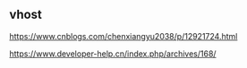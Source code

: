 

## vhost 

https://www.cnblogs.com/chenxiangyu2038/p/12921724.html

https://www.developer-help.cn/index.php/archives/168/

